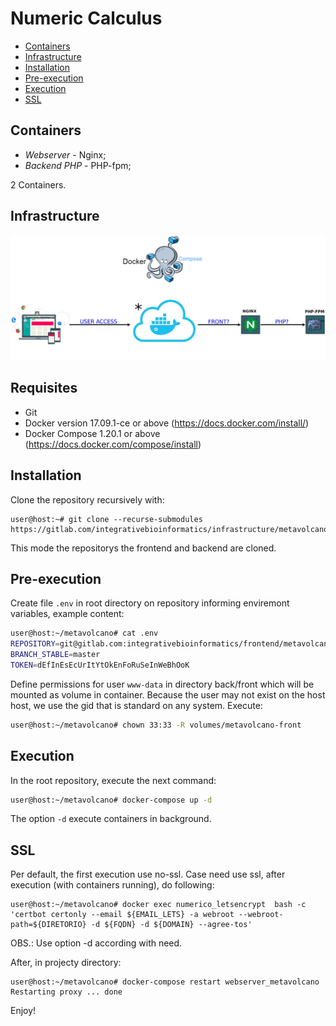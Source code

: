 # Numeric Calculus

- [Containers](https://gitlab.com/integrativebioinformatics/infrastructure/metavolcano#containers)
- [Infrastructure](https://gitlab.com/integrativebioinformatics/infrastructure/metavolcano#infrastructure)
- [Installation](https://gitlab.com/integrativebioinformatics/infrastructure/metavolcano#installation)
- [Pre-execution](https://gitlab.com/integrativebioinformatics/infrastructure/metavolcano#pre-execution)
- [Execution](https://gitlab.com/integrativebioinformatics/infrastructure/metavolcano#execution)
- [SSL](https://gitlab.com/integrativebioinformatics/infrastructure/metavolcano#ssl)

## Containers

- *Webserver* - Nginx;
- *Backend PHP* - PHP-fpm;

2 Containers.

## Infrastructure

![Infrastructure metavolcano](build/images/infra-metavolcano.jpeg)

## Requisites

- Git
- Docker version 17.09.1-ce or above (https://docs.docker.com/install/)
- Docker Compose 1.20.1 or above (https://docs.docker.com/compose/install)

## Installation

Clone the repository recursively with:
```
user@host:~# git clone --recurse-submodules https://gitlab.com/integrativebioinformatics/infrastructure/metavolcano.git
```
This mode the repositorys the frontend and backend are cloned.


## Pre-execution

Create file `.env` in root directory on repository informing enviremont variables, example content:

```bash
user@host:~/metavolcano# cat .env
REPOSITORY=git@gitlab.com:integrativebioinformatics/frontend/metavolcano-front.git
BRANCH_STABLE=master
TOKEN=dEfInEsEcUrItYtOkEnFoRuSeInWeBhOoK
```

Define permissions for user `www-data` in directory back/front which will be mounted as volume in container. Because the user may not exist on the host host, we use the gid that is standard on any system. Execute:

```bash
user@host:~/metavolcano# chown 33:33 -R volumes/metavolcano-front
```

## Execution

In the root repository, execute the next command:

```bash
user@host:~/metavolcano# docker-compose up -d
```
The option `-d` execute containers in background.

## SSL

Per default, the first execution use no-ssl. Case need use ssl, after execution (with containers running), do following:

```
user@host:~/metavolcano# docker exec numerico_letsencrypt  bash -c 'certbot certonly --email ${EMAIL_LETS} -a webroot --webroot-path=${DIRETORIO} -d ${FQDN} -d ${DOMAIN} --agree-tos'
```

OBS.: Use option -d according with need.

After, in projecty directory:

```
user@host:~/metavolcano# docker-compose restart webserver_metavolcano
Restarting proxy ... done
```

Enjoy!

